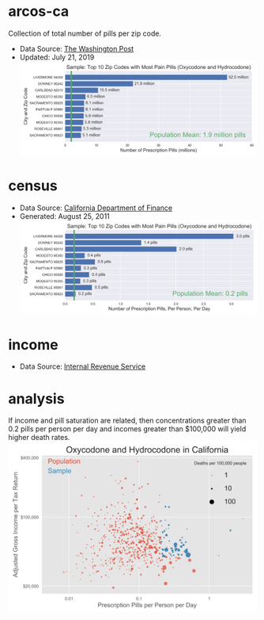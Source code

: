 # arcos-ca

Collection of total number of pills per zip code.
* Data Source: [The Washington Post](https://www.washingtonpost.com/graphics/2019/investigations/dea-pain-pill-database/#download-resources)
* Updated: July 21, 2019
![](arcos-ca/images/top10.png)

# census

* Data Source: [California Department of Finance](http://www.dof.ca.gov/Reports/Demographic_Reports/Census_2010/)
* Generated: August 25, 2011
![](census/images/top10-pills-per-person.png)

# income

* Data Source: [Internal Revenue Service](https://www.irs.gov/statistics/soi-tax-stats-individual-income-tax-statistics-zip-code-data-soi)

# analysis

If income and pill saturation are related, then concentrations greater than 0.2 pills per person per day and incomes greater than $100,000 will yield higher death rates.
![](analysis/scatter-log-scale.png)
